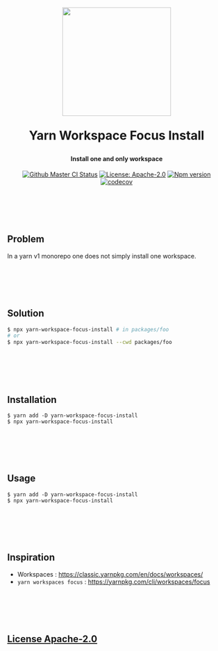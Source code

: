 <h1 align="center">
  <img src="https://github.com/SocialGouv/yarn-workspace-focus-install/raw/master/.github/yarn.png" width="250"/>
  <p align="center">Yarn Workspace Focus Install</p>
  <p align="center" style="font-size: 0.5em">Install one and only workspace</p>
</h1>

<p align="center">
  <a href="https://github.com/SocialGouv/yarn-workspace-focus-install/actions/"><img src="https://github.com/SocialGouv/yarn-workspace-focus-install/workflows/ci/badge.svg" alt="Github Master CI Status"></a>
  <a href="https://opensource.org/licenses/Apache-2.0"><img src="https://img.shields.io/badge/License-Apache--2.0-yellow.svg" alt="License: Apache-2.0"></a>
  <a href="https://www.npmjs.com/package/@socialgouv/yarn-workspace-focus-install"><img src="https://img.shields.io/npm/v/@socialgouv/yarn-workspace-focus-install.svg" alt="Npm version"></a>
  <a href="https://codecov.io/gh/SocialGouv/yarn-workspace-focus-install"><img src="https://codecov.io/gh/SocialGouv/yarn-workspace-focus-install/branch/master/graph/badge.svg" alt="codecov"></a>
</p>

<br>
<br>
<br>
<br>

## Problem

In a yarn v1 monorepo one does not simply install one workspace.

<br>
<br>
<br>
<br>

## Solution

```sh
$ npx yarn-workspace-focus-install # in packages/foo
# or
$ npx yarn-workspace-focus-install --cwd packages/foo
```

<br>
<br>
<br>
<br>

## Installation

```
$ yarn add -D yarn-workspace-focus-install
$ npx yarn-workspace-focus-install
```

<br>
<br>
<br>
<br>

## Usage

```
$ yarn add -D yarn-workspace-focus-install
$ npx yarn-workspace-focus-install
```

<br>
<br>
<br>
<br>

## Inspiration

- Workspaces : https://classic.yarnpkg.com/en/docs/workspaces/
- `yarn workspaces focus` : https://yarnpkg.com/cli/workspaces/focus

<br>
<br>
<br>
<br>

## [License Apache-2.0](./LICENSE)
